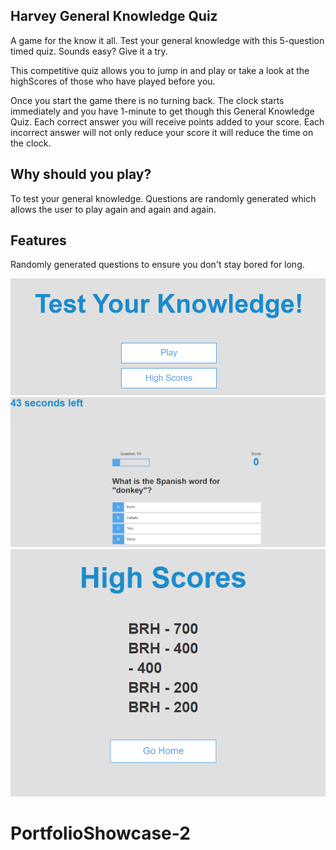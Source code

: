 ## Harvey General Knowledge Quiz 
A game for the know it all. Test your general knowledge with this 5-question timed quiz. Sounds easy? Give it a try. 

This competitive quiz allows you to jump in and play or take a look at the highScores of those who have played before you.

Once you start the game there is no turning back. The clock starts immediately and you have 1-minute to get though this General Knowledge Quiz. Each correct answer you will receive points added to your score. Each incorrect answer will not only reduce your score it will reduce the time on the clock.

## Why should you play?
To test your general knowledge. Questions are randomly generated which allows the user to play again and again and again. 


## Features
Randomly generated questions to ensure you don't stay bored for long.

<img src="ReadMeImages/StartPage.PNG">
<img src="ReadMeImages/TimedQuiz.PNG">
<img src="ReadMeImages/HighScores.PNG">

# PortfolioShowcase-2
